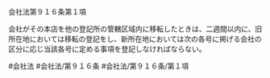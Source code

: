 会社法第９１６条第１項

会社がその本店を他の登記所の管轄区域内に移転したときは、二週間以内に、旧所在地においては移転の登記をし、新所在地においては次の各号に掲げる会社の区分に応じ当該各号に定める事項を登記しなければならない。

#会社法
#会社法/第９１６条
#会社法/第９１６条/第１項
